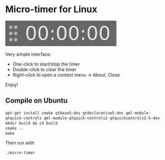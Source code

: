 # Micro-timer for Linux

![micro-timer screenshot](resources/micro-timer-screenshot.png)

Very simple interface:

- One-click to start/stop the timer
- Double-click to clear the timer
- Right-click to open a context menu -> About, Close

Enjoy!

## Compile on Ubuntu

```
apt-get install cmake qtbase5-dev qtdeclarative5-dev qml-module-qtquick-controls qml-module-qtquick-controls2 qtquickcontrols2-5-dev
mkdir build && cd build
cmake ..
make
```

Then run with

```
./micro-timer
```